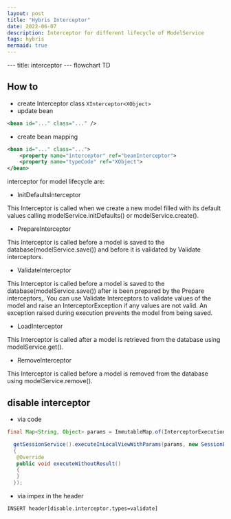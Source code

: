 ```yaml
---
layout: post
title: "Hybris Interceptor"
date: 2022-06-07
description: Interceptor for different lifecycle of ModelService
tags: hybris
mermaid: true
---
```



<div class="mermaid">
---
title: interceptor
---
flowchart TD

</div>

## How to
- create Interceptor class `XInterceptor<XObject>`
- update bean
```xml
<bean id="..." class="..." />
```
- create bean mapping
```xml
<bean id="..." class="...">
    <property name="interceptor" ref="beanInterceptor">
    <property name="typeCode" ref="XObject">
</bean>
```


interceptor for model lifecycle are:

- InitDefaultsInterceptor

This Interceptor is called when we create a new model filled with its default values calling modelService.initDefaults() or modelService.create(). 

- PrepareInterceptor

This Interceptor is called before a model is saved to the database(modelService.save()) and before it is validated by Validate interceptors.

- ValidateInterceptor

This Interceptor is called before a model is saved to the database(modelService.save()) after is been prepared by the Prepare interceptors,. You can use Validate Interceptors to validate values of the model and raise an InterceptorException if any values are not valid. An exception raised during execution prevents the model from being saved.

- LoadInterceptor

This Interceptor is called after a model is retrieved from the database using modelService.get().

- RemoveInterceptor

This Interceptor is called before a model is removed from the database using modelService.remove(). 


## disable interceptor

- via code
```java
final Map<String, Object> params = ImmutableMap.of(InterceptorExecutionPolicy.DISABLED_INTERCEPTOR_BEANS, ImmutableSet.of("beanInterceptor"));

  getSessionService().executeInLocalViewWithParams(params, new SessionExecutionBody()
  {
   @Override
   public void executeWithoutResult()
   {
   }
  });
```

- via impex in the header
```impex
INSERT header[disable.interceptor.types=validate]
```